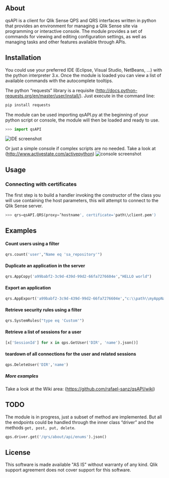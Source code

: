 ## About
qsAPI is a client for Qlik Sense QPS and QRS interfaces written in python that provides an environment for managing a Qlik Sense site via programming or interactive console. The module provides a set of commands for viewing and editing configuration settings, as well as managing tasks and other features available through APIs.

## Installation
You could use your preferred IDE (Eclipse, Visual Studio, NetBeans, …) with the python interpreter 3.x. Once the module is loaded you can view a list of available commands with the autocomplete tooltips.

The python “requests” library is a requisite (http://docs.python-requests.org/en/master/user/install/). Just execute in the command line:
```python
pip install requests
```
The module can be used importing qsAPI.py at the beginning of your python script or console, the module will then be loaded and ready to use.
```python
>>> import qsAPI
```

![IDE screenshot](https://raw.githubusercontent.com/rafael-sanz/qsAPI/master/qsAPI.png)


Or just a simple console if complex scripts are no needed. Take a look at (http://www.activestate.com/activepython)
![console screenshot](https://raw.githubusercontent.com/rafael-sanz/qsAPI/master/qsAPI_console.png)


## Usage
### Connecting with certificates
The first step is to build a handler invoking the constructor of the class you will use containing the host parameters, this will attempt to connect to the Qlik Sense server.
```python
>>> qrs=qsAPI.QRS(proxy=’hostname', certificate='path\\client.pem')
```
## Examples
#### Count users using a filter
```python
qrs.count('user',"Name eq 'sa_repository'")
```
#### Duplicate an application in the server
```python
qrs.AppCopy('a99babf2-3c9d-439d-99d2-66fa7276604e',"HELLO world")
```
#### Export an application
```python
qrs.AppExport('a99babf2-3c9d-439d-99d2-66fa7276604e',"c:\\path\\myAppName.qvf")
```
#### Retrieve security rules using a filter
```python
qrs.SystemRules("type eq 'Custom'")
```

#### Retrieve a list of sessions for a user
```python
[x['SessionId'] for x in qps.GetUser('DIR', 'name').json()]
```
#### teardown of all connections for the user and related sessions
```python
qps.DeleteUser('DIR','name')
```

##### More examples
Take a look at the Wiki area: (https://github.com/rafael-sanz/qsAPI/wiki)


## TODO
The module is in progress, just a subset of method are implemented. But all the endpoints could be handled through the inner class “driver” and the methods `get, post, put, delete`.
```python
qps.driver.get('/qrs/about/api/enums').json()
```

## License
This software is made available "AS IS" without warranty of any kind. Qlik support agreement does not cover support for this software.
